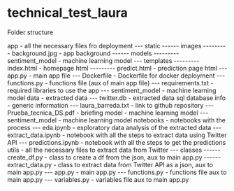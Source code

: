 # technical_test_laura

Folder structure

app - all the necessary files fro deployment
--- static
------ images
--------- background.jpg - app background
------ models
--------- sentiment_model - machine learning model
--- templates
--------- index.html - homepage html
--------- predict.html - prediction page html
--- app.py - main app file
--- Dockerfile - Dockerfile for docker deployment
--- functions.py - functions file (aux of main app file)
--- requirements.txt - required libraries to use the app
--- sentiment_model - machine learning model
data - extracted data
--- twitter.db - extracted data sql database
info - generic information
--- laura_barreda.txt - link to github repository
--- Prueba_tecnica_DS.pdf - briefing
model - machine learning model
--- sentiment_model - machine learning model
notebooks - notebooks with the process
--- eda.ipynb - exploratory data analysis of the extracted data
--- extract_data.ipynb - notebook with all the steps to extract data using Twitter API
--- predictions.ipynb - notebook with all the steps to get the predictions 
utils - all the necessary files to extract data from Twitter
--- classes
------ create_df.py - class to create a df from the json, aux to main app.py
------ extract_data.py - class to extract data from Twitter API as a json, aux to main app.py
--- app.py - main app.py
--- functions.py - functions file aux to main app.py
--- variables.py - variables file aux to main app.py
